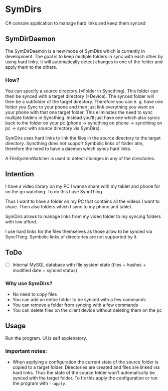 # SymDirs
C# console application to manage hard links and keep them synced

## SymDirDaemon
The SymDirDaemon is a new mode of SymDirs which is currently in development.
The goal is to keep multiple folders in sync with each other by using hard links.
It will automatically detect changes in one of the folder and apply them to the others.

### How?
You can specify a source directory (=Folder in Syncthing). This folder can then be synced with a target directory (=Device).
The synced folder will then be a subfolder of the target directory.
Therefore you can e. g. have one folder you Sync to your phone and then just link everything you want on your phone with that one target folder.
This eliminates the need to sync multiple folders in Syncthing. Instead you'll just have one which also syncs back to the folder on your pc (phone -> syncthing on phone -> syncthing on pc -> sync with source directory via SymDirs).

SymDirs uses hard links to link the files in the source directory to the target directory. Syncthing does not support Symbolic links of folder atm, therefore the need to have a daemon which syncs hard links.

A FileSystemWatcher is used to detect changes in any of the directories.

## Intention
I have a video library on my PC I wanna share with my tablet and phone for on the go watching. To do this I use SyncThing.

Thus I want to have a folder on my PC that contains all the videos I want to share. Then also folders which I sync to my phone and tablet.

SymDirs allows to manage links from my video folder to my syncing folders with low afford.

I use hard links for the files themselves as those allow to be synced via SyncThing. Symbolic links of directories are not supported by it.

## ToDo
- [ ] Internal MySQL database with file system state (files + hashes + modified date + synced status)


### Why use SymDirs?
- No need to copy files
- You can add an entire folder to be synced with a few commands
- You can remove a folder from syncing with a few commands
- You can delete files on the client device without deleting them on the pc

## Usage
Run the program. UI is self explenatory.

### Important notes:
- When applying a configuration the current state of the source folder is copied to a target folder. Directories are created and files are linked via hard links. Thus the state of the source folder won't automatically be synced with the target folder. To fix this apply the configuration or run the program with `--apply`.
